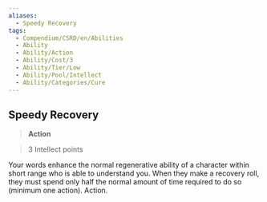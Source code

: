 ```yaml
---
aliases:
  - Speedy Recovery
tags:
  - Compendium/CSRD/en/Abilities
  - Ability
  - Ability/Action
  - Ability/Cost/3
  - Ability/Tier/Low
  - Ability/Pool/Intellect
  - Ability/Categories/Cure
---
```

  
    
## Speedy Recovery    
>**Action**    
>3 Intellect points  
    
Your words enhance the normal regenerative ability of a character within short range who is able to understand you. When they make a recovery roll, they must spend only half the normal amount of time required to do so (minimum one action). Action.